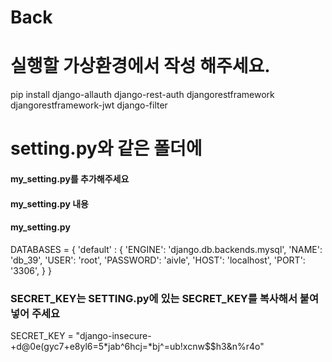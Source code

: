# Back

# 실행할 가상환경에서 작성 해주세요.
pip install django-allauth django-rest-auth djangorestframework djangorestframework-jwt django-filter

# setting.py와 같은 폴더에 
#### my_setting.py를 추가해주세요
#### my_setting.py 내용
#### my_setting.py
DATABASES = {
    'default' : {
        'ENGINE': 'django.db.backends.mysql',
        'NAME': 'db_39',
        'USER': 'root',
        'PASSWORD': 'aivle',
        'HOST': 'localhost',
        'PORT': '3306',
    }
}

### SECRET_KEY는 SETTING.py에 있는 SECRET_KEY를 복사해서 붙여넣어 주세요
SECRET_KEY = "django-insecure-+d@0e(gyc7+e8yl6=5*jab^6hcj=*bj^=ub!xcnw$$h3&n%r4o"
